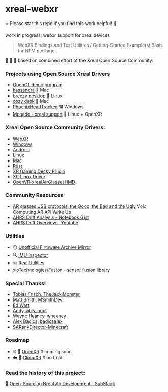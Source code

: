 # xreal-webxr

⭐ Please star this repo if you find this work helpful! 🤩

work in progress; webxr support for xreal devices

> WebXR Bindings and Test Utilities / Getting-Started Example(s) Basis for NPM package

🙌 🥽 💪 based on combined effort of the Xreal Open Source Community:

### Projects using Open Source Xreal Drivers

- [OpenGL demo program](https://github.com/abls/real-air)
- [kassandra](https://www.youtube.com/watch?v=7pH2VvUTZIQ) 🍎 Mac
- [breezy desktop](https://github.com/wheaney/breezy-desktop) 🐧 Linux
- [cozy desk](https://cozydesk.space/download/) 🍏 Mac
- [PhoenixHeadTracker](https://github.com/iVideoGameBoss/PhoenixHeadTracker/releases) 🖼️ Windows
- [Monado - xreal support](https://gitlab.freedesktop.org/monado/monado/-/tree/main/src/xrt/drivers/nreal_air) 🐧 Linux + OpenXR

### Xreal Open Source Community Drivers:

- [WebXR](https://github.com/jakedowns/xreal-webxr)
- [Windows](https://github.com/MSmithDev/AirAPI_Windows)
- [Android](https://github.com/SARankDirector-Minecraft/XR-android-driver)
- [Linux](https://gitlab.com/TheJackiMonster/nrealAirLinuxDriver)
- [Mac](https://gitlab.com/DanBurkhardt/nrealAirLinuxDriver/-/tree/main)
- [Rust](https://github.com/badicsalex/ar-drivers-rs)
- [XR Gaming Decky Plugin](https://github.com/wheaney/decky-XRGaming)
- [XR Linux Driver](https://github.com/wheaney/XRLinuxDriver)
- [OpenVR-xrealAirGlassesHMD](https://github.com/wheaney/OpenVR-xrealAirGlassesHMD)

### Community Resources
- [AR glasses USB protocols: the Good, the Bad and the Ugly](https://voidcomputing.hu/blog/good-bad-ugly) Void Computing AR API Write Up
- [AHRS Drift Analysis - Notebook Gist](https://gist.github.com/CGamesPlay/b3ea7740ea8715d19e89f5511491519f)
- [AHRS Drift Overview - Youtube](https://www.youtube.com/watch?v=Hvd9qVIusB0)

### Utilities

- 🪞 [Unofficial Firmware Archive Mirror](https://air.msmithdev.com/)
- 🔍 [IMU Inspector](https://github.com/abls/imu-inspector)
- 📊 [Real Utilities](https://github.com/edwatt/real_utilities/)
- [xioTechnologies/Fusion](https://github.com/xioTechnologies/Fusion) - sensor fusion library 


### Special Thanks!
- [Tobias Frisch, TheJackiMonster](https://gitlab.com/TheJackiMonster)
- [Matt Smith, MSmithDev](https://github.com/MSmithDev)
- [Ed Watt](https://github.com/edwatt)
- [Andy, abls, noot](https://github.com/abls)
- [Wayne Heaney, wheaney](https://github.com/wheaney)
- [Alex Badics, badicsalex](https://github.com/badicsalex)
- [SARankDirector-Minecraft](https://github.com/SARankDirector-Minecraft)

### Roadmap

- 🌐 🥽 [OpenXR](#coming-soon) # coming soon
- ☁️ 🥽 [CloudXR](#on-hold) # on hold

### Read the history of this project:

🤩 [Open-Sourcing Nreal Air Development - SubStack](https://jakedownsdev.substack.com/p/open-sourcing-nreal-air-development?utm_source=profile&utm_medium=reader2)
